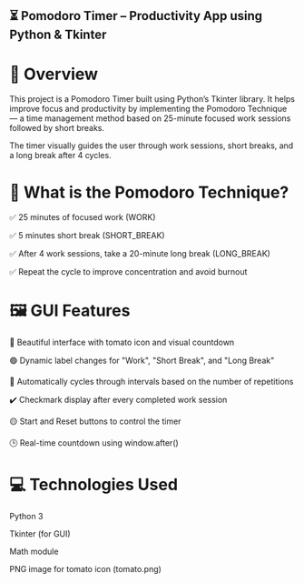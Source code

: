 ## ⏳ Pomodoro Timer – Productivity App using Python & Tkinter
# 📌 Overview
This project is a Pomodoro Timer built using Python’s Tkinter library. It helps improve focus and productivity by implementing the Pomodoro Technique — a time management method based on 25-minute focused work sessions followed by short breaks.

The timer visually guides the user through work sessions, short breaks, and a long break after 4 cycles.

# 🍅 What is the Pomodoro Technique?
✅ 25 minutes of focused work (WORK)

✅ 5 minutes short break (SHORT_BREAK)

✅ After 4 work sessions, take a 20-minute long break (LONG_BREAK)

✅ Repeat the cycle to improve concentration and avoid burnout

# 🖼️ GUI Features
🎨 Beautiful interface with tomato icon and visual countdown

🟢 Dynamic label changes for "Work", "Short Break", and "Long Break"

🔁 Automatically cycles through intervals based on the number of repetitions

✔️ Checkmark display after every completed work session

🟡 Start and Reset buttons to control the timer

🕒 Real-time countdown using window.after()

# 💻 Technologies Used
Python 3

Tkinter (for GUI)

Math module

PNG image for tomato icon (tomato.png)
